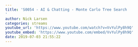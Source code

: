 ```yaml
---
title: 'S0054 - AI & Chatting - Monte Carlo Tree Search
'
author: Nick Larsen
categories: streams
youtube_url: 'https://www.youtube.com/watch?v=VvYulPy8h9Q'
youtube_embed: 'https://www.youtube.com/embed/VvYulPy8h9Q'
date: 2019-07-03 21:55:22
---
```


